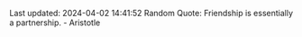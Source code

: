 Last updated: 2024-04-02 14:41:52
Random Quote: Friendship is essentially a partnership. - Aristotle